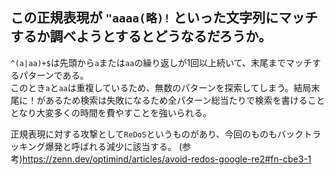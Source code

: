 ## この正規表現が `"aaaa(略)!` といった文字列にマッチするか調べようとするとどうなるだろうか。

`^(a|aa)+$`は先頭から`a`または`aa`の繰り返しが1回以上続いて、末尾までマッチするパターンである。  
このとき`a`と`aa`は重複しているため、無数のパターンを探索してしまう。結局末尾に！があるため検索は失敗になるため全パターン総当たりで検索を書けることとなり大変多くの時間を費やすことを強いられる。

正規表現に対する攻撃として`ReDoS`というものがあり、今回のものもバックトラッキング爆発と呼ばれる減少に該当する。
(参考)https://zenn.dev/optimind/articles/avoid-redos-google-re2#fn-cbe3-1
